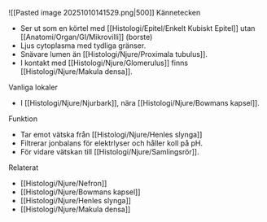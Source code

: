 ![[Pasted image 20251010141529.png|500]]
Kännetecken
- Ser ut som en körtel med [[Histologi/Epitel/Enkelt Kubiskt Epitel]] utan [[Anatomi/Organ/GI/Mikrovilli]] (borste)
- Ljus cytoplasma med tydliga gränser.
- Snävare lumen än [[Histologi/Njure/Proximala tubulus]].
- I kontakt med [[Histologi/Njure/Glomerulus]] finns [[Histologi/Njure/Makula densa]].

Vanliga lokaler
- I [[Histologi/Njure/Njurbark]], nära [[Histologi/Njure/Bowmans kapsel]].

Funktion
- Tar emot vätska från [[Histologi/Njure/Henles slynga]]
- Filtrerar jonbalans för elektrlyser och håller koll på pH.
- För vidare vätskan till [[Histologi/Njure/Samlingsrör]].

Relaterat
- [[Histologi/Njure/Nefron]]
- [[Histologi/Njure/Bowmans kapsel]]
- [[Histologi/Njure/Henles slynga]]
- [[Histologi/Njure/Makula densa]]
